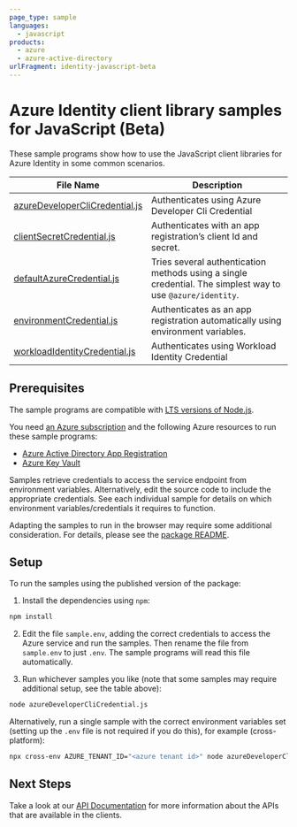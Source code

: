 ```yaml
---
page_type: sample
languages:
  - javascript
products:
  - azure
  - azure-active-directory
urlFragment: identity-javascript-beta
---
```


# Azure Identity client library samples for JavaScript (Beta)

These sample programs show how to use the JavaScript client libraries for Azure Identity in some common scenarios.

| **File Name**                                                 | **Description**                                                                                            |
| ------------------------------------------------------------- | ---------------------------------------------------------------------------------------------------------- |
| [azureDeveloperCliCredential.js][azuredeveloperclicredential] | Authenticates using Azure Developer Cli Credential                                                         |
| [clientSecretCredential.js][clientsecretcredential]           | Authenticates with an app registration’s client Id and secret.                                             |
| [defaultAzureCredential.js][defaultazurecredential]           | Tries several authentication methods using a single credential. The simplest way to use `@azure/identity`. |
| [environmentCredential.js][environmentcredential]             | Authenticates as an app registration automatically using environment variables.                            |
| [workloadIdentityCredential.js][workloadidentitycredential]   | Authenticates using Workload Identity Credential                                                           |

## Prerequisites

The sample programs are compatible with [LTS versions of Node.js](https://github.com/nodejs/release#release-schedule).

You need [an Azure subscription][freesub] and the following Azure resources to run these sample programs:

- [Azure Active Directory App Registration][createinstance_azureactivedirectoryappregistration]
- [Azure Key Vault][createinstance_azurekeyvault]

Samples retrieve credentials to access the service endpoint from environment variables. Alternatively, edit the source code to include the appropriate credentials. See each individual sample for details on which environment variables/credentials it requires to function.

Adapting the samples to run in the browser may require some additional consideration. For details, please see the [package README][package].

## Setup

To run the samples using the published version of the package:

1. Install the dependencies using `npm`:

```bash
npm install
```

2. Edit the file `sample.env`, adding the correct credentials to access the Azure service and run the samples. Then rename the file from `sample.env` to just `.env`. The sample programs will read this file automatically.

3. Run whichever samples you like (note that some samples may require additional setup, see the table above):

```bash
node azureDeveloperCliCredential.js
```

Alternatively, run a single sample with the correct environment variables set (setting up the `.env` file is not required if you do this), for example (cross-platform):

```bash
npx cross-env AZURE_TENANT_ID="<azure tenant id>" node azureDeveloperCliCredential.js
```

## Next Steps

Take a look at our [API Documentation][apiref] for more information about the APIs that are available in the clients.

[azuredeveloperclicredential]: https://github.com/Azure/azure-sdk-for-js/blob/main/sdk/identity/identity/samples/v3-beta/javascript/azureDeveloperCliCredential.js
[clientsecretcredential]: https://github.com/Azure/azure-sdk-for-js/blob/main/sdk/identity/identity/samples/v3-beta/javascript/clientSecretCredential.js
[defaultazurecredential]: https://github.com/Azure/azure-sdk-for-js/blob/main/sdk/identity/identity/samples/v3-beta/javascript/defaultAzureCredential.js
[environmentcredential]: https://github.com/Azure/azure-sdk-for-js/blob/main/sdk/identity/identity/samples/v3-beta/javascript/environmentCredential.js
[workloadidentitycredential]: https://github.com/Azure/azure-sdk-for-js/blob/main/sdk/identity/identity/samples/v3-beta/javascript/workloadIdentityCredential.js
[apiref]: https://docs.microsoft.com/javascript/api/@azure/identity
[freesub]: https://azure.microsoft.com/free/
[createinstance_azureactivedirectoryappregistration]: https://docs.microsoft.com/azure/active-directory/develop/quickstart-register-app
[createinstance_azurekeyvault]: https://docs.microsoft.com/azure/key-vault/quick-create-portal
[package]: https://github.com/Azure/azure-sdk-for-js/tree/main/sdk/identity/identity/README.md

